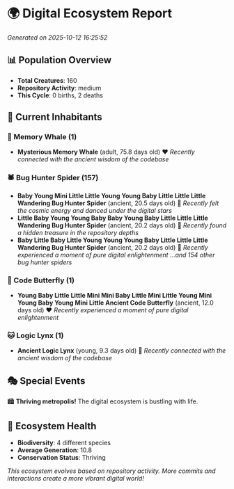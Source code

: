 # 🌍 Digital Ecosystem Report
*Generated on 2025-10-12 16:25:52*

## 📊 Population Overview
- **Total Creatures**: 160
- **Repository Activity**: medium
- **This Cycle**: 0 births, 2 deaths

## 👥 Current Inhabitants

### 🐋 Memory Whale (1)
- **Mysterious Memory Whale** (adult, 75.8 days old) ❤️
  *Recently connected with the ancient wisdom of the codebase*

### 🕷️ Bug Hunter Spider (157)
- **Baby Young Mini Little Little Young Young Baby Little Little Little Wandering Bug Hunter Spider** (ancient, 20.5 days old) 💛
  *Recently felt the cosmic energy and danced under the digital stars*
- **Little Baby Young Young Baby Baby Young Baby Little Little Little Wandering Bug Hunter Spider** (ancient, 20.2 days old) 💚
  *Recently found a hidden treasure in the repository depths*
- **Baby Little Baby Little Young Young Young Baby Little Little Little Wandering Bug Hunter Spider** (ancient, 20.2 days old) 💛
  *Recently experienced a moment of pure digital enlightenment*
  *...and 154 other bug hunter spiders*

### 🦋 Code Butterfly (1)
- **Young Baby Little Little Mini Mini Baby Little Mini Little Young Mini Young Baby Young Mini Little Ancient Code Butterfly** (ancient, 12.0 days old) ❤️
  *Recently experienced a moment of pure digital enlightenment*

### 🐱 Logic Lynx (1)
- **Ancient Logic Lynx** (young, 9.3 days old) 💚
  *Recently connected with the ancient wisdom of the codebase*

## 🎭 Special Events

🏙️ **Thriving metropolis!** The digital ecosystem is bustling with life.

## 🔬 Ecosystem Health
- **Biodiversity**: 4 different species
- **Average Generation**: 10.8
- **Conservation Status**: Thriving

*This ecosystem evolves based on repository activity. More commits and interactions create a more vibrant digital world!*